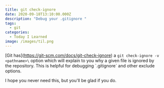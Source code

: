 ```yaml
---
title: git check-ignore
date: 2020-09-18T13:10:00.000Z
description: "Debug your .gitignore "
tags:
  - git
categories:
  - Today I Learned
image: /images/til.png
---
```

\[Git has](https://git-scm.com/docs/git-check-ignore) a `git check-ignore -v <pathname>\` option which will explain to you why a given file is ignored by the repository. This is helpful for debugging \`.gitignore` and other exclude options. 

I hope you never need this, but you'll be glad if you do.
